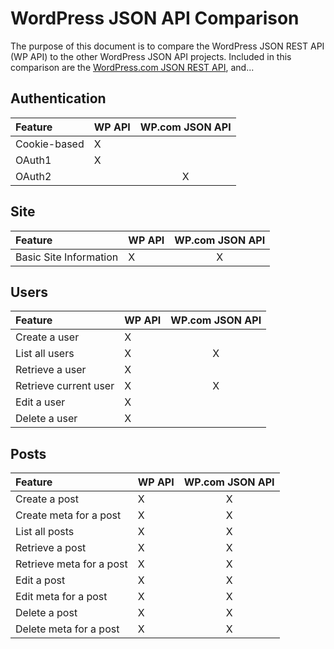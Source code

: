 # WordPress JSON API Comparison

The purpose of this document is to compare the WordPress JSON REST API (WP
API) to the other WordPress JSON API projects.  Included in this comparison
are the [WordPress.com JSON REST API](http://developer.wordpress.com/docs/api/),
and...

## Authentication

| Feature                  | WP API | WP.com JSON API  |
|:-------------------------|:-------|:----------------:|
| Cookie-based             | X      |                  |
| OAuth1                   | X      |                  |
| OAuth2                   |        | X                |

## Site

| Feature                  | WP API | WP.com JSON API |
|:-------------------------|:-------|:---------------:|
| Basic Site Information   | X      | X               |


## Users

| Feature                  | WP API  | WP.com JSON API |
|:-------------------------|:--------|:---------------:|
| Create a user            | X       |                 |
| List all users           | X       | X               |
| Retrieve a user          | X       |                 |
| Retrieve current user    | X       | X               |
| Edit a user              | X       |                 |
| Delete a user            | X       |                 |

## Posts

| Feature                  | WP API | WP.com JSON API |
|:-------------------------|:-------|:---------------:|
| Create a post            | X      | X               |
| Create meta for a post   | X      | X               |
| List all posts           | X      | X               |
| Retrieve a post          | X      | X               |
| Retrieve meta for a post | X      | X               |
| Edit a post              | X      | X               |
| Edit meta for a post     | X      | X               |
| Delete a post            | X      | X               |
| Delete meta for a post   | X      | X               |
